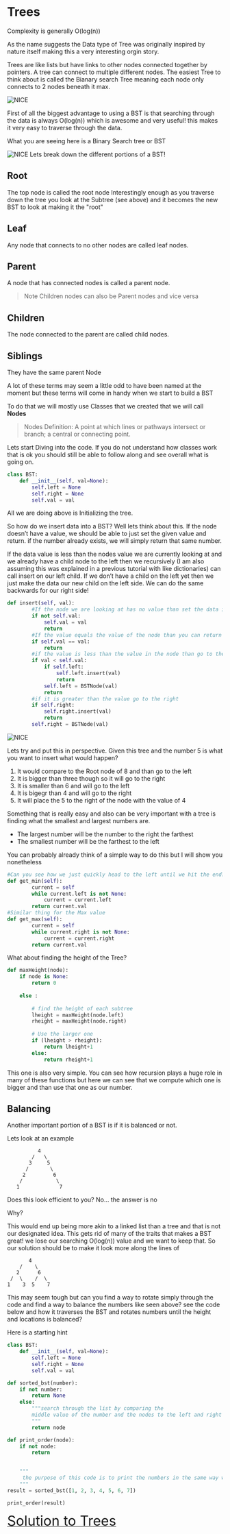 # Trees
Complexity is generally O(log(n))



As the name suggests the Data type of Tree was originally inspired by nature itself making this a very interesting orgin story.

Trees are like lists but have links to other nodes connected together by pointers. A tree can connect to multiple different nodes. The easiest Tree to think about is called the Bianary search Tree meaning each node only connects to 2 nodes beneath it max.

![NICE](Photos/BST.png "Simple tree") 

First of all the biggest advantage to using a BST is that searching through the data is always O(log(n)) which is awesome and very useful! this makes it very easy to traverse through the data.


What you are seeing here is a Binary Search tree or BST


![NICE](Photos/bst1.png "Simple tree")
Lets break down the different portions of a BST!

## Root
The top node is called the root node
Interestingly enough as you traverse down the tree you look at the Subtree (see above) and it becomes the new BST to look at making it the "root" 
## Leaf
Any node that connects to no other nodes are called leaf nodes.
## Parent 
A node that has connected nodes is called a parent node.
>Note Children nodes can also be Parent nodes and vice versa
## Children
The node connected to the parent are called child nodes.
## Siblings
They have the same parent Node

A lot of these terms may seem a little odd to have been named at the moment but these terms will come in handy when we start to build a BST

To do that we will mostly use Classes that we created that we will call **Nodes**
>Nodes Definition: A point at which lines or pathways intersect or branch; a central or connecting point.

Lets start Diving into the code.
If you do not understand how classes work that is ok you should still be able to follow along and see overall what is going on.
```python
class BST:
    def __init__(self, val=None):
        self.left = None
        self.right = None
        self.val = val


```
All we are doing above is Initializing the tree.

So how do we insert data into a BST?
Well lets think about this. If the node doesn’t have a value, we should be able to just set the given value and return. if the number already exists, we will simply return that same number. 

If the data value is less than the nodes value we are currently looking at and we already have a child node to the left then we recursively (I am also assuming this was explained in a previous tutorial with like dictionaries) can call insert on our left child. If we don’t have a child on the left yet then we just make the data our new child on the left side. We can do the same backwards for our right side!

```python
def insert(self, val):
        #If the node we are looking at has no value than set the data in it
        if not self.val:
            self.val = val
            return
        #If the value equals the value of the node than you can return
        if self.val == val:
            return
        #if the value is less than the value in the node than go to the left
        if val < self.val:
            if self.left:
                self.left.insert(val)
                return
            self.left = BSTNode(val)
            return
        #if it is greater than the value go to the right
        if self.right:
            self.right.insert(val)
            return
        self.right = BSTNode(val)
```   
![NICE](Photos/BST.png "Simple tree") 

Lets try and put this in perspective. Given this tree and the number 5 is what you want to insert what would happen?

1. It would compare to the Root node of 8 and than go to the left
2. It is bigger than three though so it will go to the right
3. It is smaller than 6 and will go to the left
4. It is bigegr than 4 and will go to the right 
5. It will place the 5 to the right of the node with the value of 4

Something that is really easy and also can be very important with a tree is finding what the smallest and largest numbers are.
- The largest number will be the number to the right the farthest
- The smallest number will be the farthest to the left

You can probably already think of a simple way to do this but I will show you nonetheless
```python
#Can you see how we just quickly head to the left until we hit the end?
def get_min(self):
        current = self
        while current.left is not None:
            current = current.left
        return current.val
#Similar thing for the Max value
def get_max(self):
        current = self
        while current.right is not None:
            current = current.right
        return current.val
```

What about finding the height of the Tree? 
```python
def maxHeight(node):
    if node is None:
        return 0
 
    else :
 
        # find the height of each subtree
        lheight = maxHeight(node.left)
        rheight = maxHeight(node.right)
 
        # Use the larger one
        if (lheight > rheight):
            return lheight+1
        else:
            return rheight+1
```
This one is also very simple. You can see how recursion plays a huge role in many of these functions but here we can see that we compute which one is bigger and than use that one as our number.


## Balancing
Another important portion of a BST is if it is balanced or not. 

Lets look at an example
```
          4
        /   \
       3     5
      /       \
     2         6 
    /           \
   1             7
```
Does this look efficient to you?
No... the answer is no

Why?

This would end up being more akin to a linked list than a tree and that is not our designated idea. This gets rid of many of the traits that makes a BST great! we lose our searching O(log(n)) value and we want to keep that. So our solution should be to make it look more along the lines of 
```
       4
    /    \
   2      6
 /  \    /  \
1    3  5    7 
```
This may seem tough but can you find a way to rotate simply through the code and find a way to balance the numbers like seen above? see the code below and how it traverses the BST and rotates numbers until the height and locations is balanced?

Here is a starting hint
```python
class BST:
    def __init__(self, val=None):
        self.left = None
        self.right = None
        self.val = val

def sorted_bst(number):
    if not number:
        return None
    else:
        """search through the list by comparing the  
        middle value of the number and the nodes to the left and right
        """
        return node

def print_order(node): 
    if not node: 
        return

    
    """
     the purpose of this code is to print the numbers in the same way we ordered it above
    """
result = sorted_bst([1, 2, 3, 4, 5, 6, 7])

print_order(result)

```
[ <font size="6"> Solution to Trees</font>](Solutions\treessolution.py)
